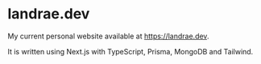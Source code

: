# landrae.dev

My current personal website available at https://landrae.dev.

It is written using Next.js with TypeScript, Prisma, MongoDB and Tailwind.
